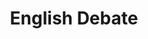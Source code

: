 ---
title: English Debate
layout: grade
image: /img/debating.png
heading: Everything You Need Here!
description: >-
  The overarching goal of this course is to improve your ability to communicate in English, both oral and written aspects. To that end we will have different course activities to help strengthen communication abilities and reinforce what you have already learned.
intro:
  blurbs:
    - image: /img/syllabus.svg
      text: >
        Syllabus
      link: sks/fall2022/english-debate/syllabus
    - image: /img/pencil.svg
      text: >
        Assignments
      link: sks/fall2022/english-debate/assignments
    - image: /img/calendar.svg
      text: >
        Schedule
      link: sks/fall2022/english-debate/schedule
    - image: /img/books.svg
      text: >
        Resources
      link: sks/fall2022/english-debate/resources
---